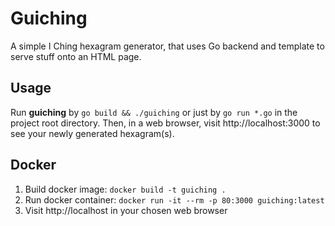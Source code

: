 # Guiching

A simple I Ching hexagram generator, that uses Go backend and template
to serve stuff onto an HTML page.

## Usage

Run **guiching** by `go build && ./guiching` or just by `go run *.go` in the project
root directory. Then, in a web browser, visit http://localhost:3000 to
see your newly generated hexagram(s).

## Docker

1. Build docker image: `docker build -t guiching .`
2. Run docker container: `docker run -it --rm -p 80:3000 guiching:latest`
3. Visit http://localhost in your chosen web browser

